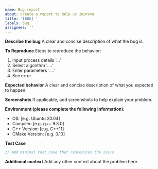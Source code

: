 ```yaml
---
name: Bug report
about: Create a report to help us improve
title: '[BUG] '
labels: bug
assignees: ''
---
```


**Describe the bug**
A clear and concise description of what the bug is.

**To Reproduce**
Steps to reproduce the behavior:
1. Input process details '...'
2. Select algorithm '....'
3. Enter parameters '....'
4. See error

**Expected behavior**
A clear and concise description of what you expected to happen.

**Screenshots**
If applicable, add screenshots to help explain your problem.

**Environment (please complete the following information):**
 - OS: [e.g. Ubuntu 20.04]
 - Compiler: [e.g. g++ 9.3.0]
 - C++ Version: [e.g. C++11]
 - CMake Version: [e.g. 3.10]

**Test Case**
```cpp
// Add minimal test case that reproduces the issue
```

**Additional context**
Add any other context about the problem here. 